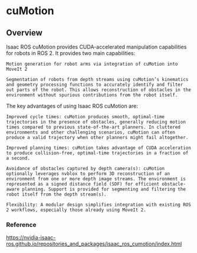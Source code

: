 # cuMotion

## Overview

Isaac ROS cuMotion provides CUDA-accelerated manipulation capabilities for robots in ROS 2. It provides two main capabilities:

    Motion generation for robot arms via integration of cuMotion into MoveIt 2

    Segmentation of robots from depth streams using cuMotion’s kinematics and geometry processing functions to accurately identify and filter out parts of the robot. This allows reconstruction of obstacles in the environment without spurious contributions from the robot itself.

The key advantages of using Isaac ROS cuMotion are:

    Improved cycle times: cuMotion produces smooth, optimal-time trajectories in the presence of obstacles, generally reducing motion times compared to previous state-of-the-art planners. In cluttered environments and other challenging scenarios, cuMotion can often produce a valid trajectory when other planners might fail altogether.

    Improved planning times: cuMotion takes advantage of CUDA acceleration to produce collision-free, optimal-time trajectories in a fraction of a second.

    Avoidance of obstacles captured by depth camera(s): cuMotion optionally leverages nvblox to perform 3D reconstruction of an environment from one or more depth image streams. The environment is represented as a signed distance field (SDF) for efficient obstacle-aware planning. Support is provided for segmenting and filtering the robot itself from the depth stream(s).

    Flexibility: A modular design simplifies integration with existing ROS 2 workflows, especially those already using MoveIt 2.

### Reference 

https://nvidia-isaac-ros.github.io/repositories_and_packages/isaac_ros_cumotion/index.html

